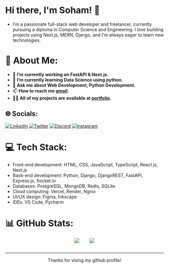 # Hi there, I'm Soham! 👋

- I'm a passionate full-stack web developer and freelancer, currently pursuing a diploma in Computer Science and Engineering. I love building projects using Next.js, MERN, Django, and I'm always eager to learn new technologies.

# 💫 About Me:
- 🔭 **I’m currently working on FastAPI & Next.js.**
- 🌱 **I’m currently learning Data Science using python.**
- 💬 **Ask me about Web Development, Python Development.**
- 📫 **How to reach me [gmail](mailto:soham90166@gmail.com).**
- 👨‍💻 **All of my projects are available at [portfolio](soham901-portfolio.vercel.app).**

## 🌐 Socials:
[![LinkedIn](https://img.shields.io/badge/LinkedIn-%230077B5.svg?logo=linkedin&logoColor=white)](https://www.linkedin.com/in/soham-sagathiya-898b6a254/) [![Twitter](https://img.shields.io/badge/Twitter-%231DA1F2.svg?logo=Twitter&logoColor=white)](https://twitter.com/soham901x)
[![Discord](https://img.shields.io/badge/Discord-%237289DA.svg?logo=discord&logoColor=white)](https://discord.com/users/789082473639706666) [![Instagram](https://img.shields.io/badge/Instagram-%23E4405F.svg?logo=Instagram&logoColor=white)](https://instagram.com/soham901ig) 

# 💻 Tech Stack:
- Front-end development: HTML, CSS, JavaScript, TypeScript, React.js, Next.js
- Back-end development: Python, Django, DjangoREST, FastAPI, Express.js, Socket.io
- Databases: PostgreSQL, MongoDB, Redis, SQLite
- Cloud computing: Vercel, Render, Ngnix
- UI/UX design: Figma, Inkscape
- IDEs: VS Code, Pycharm

# 📊 GitHub Stats:
<div align="center" style="display: flex; justify-content: center; gap: 2rem; align-items: center;">
<img src="https://streak-stats.demolab.com?user=soham901&theme=gruvbox" />
<img src="https://github-readme-stats.vercel.app/api/top-langs/?username=soham901&theme=gruvbox&hide_border=false&include_all_commits=true&count_private=true&layout=compact" />
</div>
<br/>

---

<p align="center">Thanks for vising my github profile!</p>

<!-- Proudly created with GPRM ( https://gprm.itsvg.in ) -->
